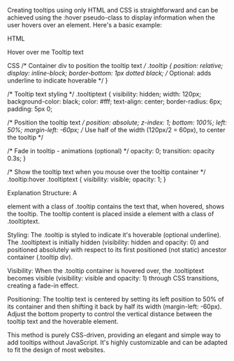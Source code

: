 Creating tooltips using only HTML and CSS is straightforward and can be achieved using the :hover pseudo-class to display information when the user hovers over an element. Here's a basic example:

HTML
<div class="tooltip">Hover over me
  <span class="tooltiptext">Tooltip text</span>
</div>

CSS
/* Container div to position the tooltip text */
.tooltip {
  position: relative;
  display: inline-block;
  border-bottom: 1px dotted black; /* Optional: adds underline to indicate hoverable */
}

/* Tooltip text styling */
.tooltiptext {
  visibility: hidden;
  width: 120px;
  background-color: black;
  color: #fff;
  text-align: center;
  border-radius: 6px;
  padding: 5px 0;

  /* Position the tooltip text */
  position: absolute;
  z-index: 1;
  bottom: 100%;
  left: 50%;
  margin-left: -60px; /* Use half of the width (120px/2 = 60px), to center the tooltip */

  /* Fade in tooltip - animations (optional) */
  opacity: 0;
  transition: opacity 0.3s;
}

/* Show the tooltip text when you mouse over the tooltip container */
.tooltip:hover .tooltiptext {
  visibility: visible;
  opacity: 1;
}

Explanation
Structure: A <div> element with a class of .tooltip contains the text that, when hovered, shows the tooltip. The tooltip content is placed inside a <span> element with a class of .tooltiptext.

Styling: The .tooltip is styled to indicate it's hoverable (optional underline). The .tooltiptext is initially hidden (visibility: hidden and opacity: 0) and positioned absolutely with respect to its first positioned (not static) ancestor container (.tooltip div).

Visibility: When the .tooltip container is hovered over, the .tooltiptext becomes visible (visibility: visible and opacity: 1) through CSS transitions, creating a fade-in effect.

Positioning: The tooltip text is centered by setting its left position to 50% of its container and then shifting it back by half its width (margin-left: -60px). Adjust the bottom property to control the vertical distance between the tooltip text and the hoverable element.

This method is purely CSS-driven, providing an elegant and simple way to add tooltips without JavaScript. It's highly customizable and can be adapted to fit the design of most websites.